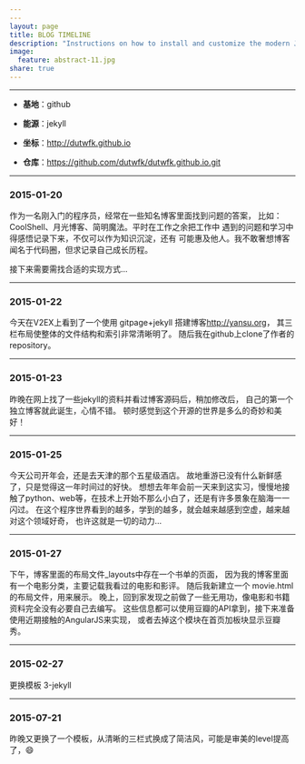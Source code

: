 ```yaml
---
---
layout: page
title: BLOG TIMELINE
description: "Instructions on how to install and customize the modern Jekyll theme HPSTR."
image:
  feature: abstract-11.jpg
share: true
---
```


***

* **基地**：github

* **能源**：jekyll

* **坐标**：<http://dutwfk.github.io>

* **仓库**：<https://github.com/dutwfk/dutwfk.github.io.git>

***

### 2015-01-20

作为一名刚入门的程序员，经常在一些知名博客里面找到问题的答案，
比如：CoolShell、月光博客、简明魔法。平时在工作之余把工作中
遇到的问题和学习中得感悟记录下来，不仅可以作为知识沉淀，还有
可能惠及他人。我不敢奢想博客闻名于代码圈，但求记录自己成长历程。

接下来需要需找合适的实现方式...

***

### 2015-01-22

今天在V2EX上看到了一个使用 gitpage+jekyll 搭建博客<http://yansu.org>，
其三栏布局使整体的文件结构和索引非常清晰明了。
随后我在github上clone了作者的repository。

***

### 2015-01-23

昨晚在网上找了一些jekyll的资料并看过博客源码后，稍加修改后，
自己的第一个独立博客就此诞生，心情不错。
顿时感觉到这个开源的世界是多么的奇妙和美好！

***

### 2015-01-25

今天公司开年会，还是去天津的那个五星级酒店。
故地重游已没有什么新鲜感了，只是觉得这一年时间过的好快。
想想去年年会前一天来到这实习，慢慢地接触了python、web等，在技术上开始不那么小白了，还是有许多景象在脑海一一闪过。
在这个程序世界看到的越多，学到的越多，就会越来越感到空虚，越来越对这个领域好奇，
也许这就是一切的动力...

***

### 2015-01-27

下午，博客里面的布局文件_layouts中存在一个书单的页面，
因为我的博客里面有一个电影分类，主要记载我看过的电影和影评。
随后我新建立一个 movie.html 的布局文件，用来展示。
晚上，回到家发现之前做了一些无用功，像电影和书籍资料完全没有必要自己去编写。
这些信息都可以使用豆瓣的API拿到，接下来准备使用近期接触的AngularJS来实现，
或者去掉这个模块在首页加板块显示豆瓣秀。

***

### 2015-02-27

更换模板 3-jekyll

***

### 2015-07-21

昨晚又更换了一个模板，从清晰的三栏式换成了简洁风，可能是审美的level提高了，😄